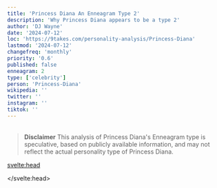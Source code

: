 ```yaml
---
title: 'Princess Diana An Enneagram Type 2'
description: 'Why Princess Diana appears to be a type 2'
author: 'DJ Wayne'
date: '2024-07-12'
loc: 'https://9takes.com/personality-analysis/Princess-Diana'
lastmod: '2024-07-12'
changefreq: 'monthly'
priority: '0.6'
published: false
enneagram: 2
type: ['celebrity']
person: 'Princess-Diana'
wikipedia: ''
twitter: ''
instagram: ''
tiktok: ''
---
```


<!--
    childhood and upbringing
    first big success
    style habits and quirks that relate to their personality type
    stressful moments in their life and how they handled them
    comfort- moments in their life where they are doing well and killing it
-->
<!-- // keywords:  -->

<script>
	// import  PopCard  from "$lib/components/atoms/PopCard.svelte";
</script>

<div
	style="display: flex;
    justify-content: center;
    margin: 1rem 0;
	"
>
	<!-- <PopCard
		image={`/types/2s/${'Princess-Diana'}.webp`}
		enneagramType={2}
		showIcon={false}
		displayText="Princess Diana"
		subtext=""
	/> -->
</div>

> **Disclaimer** This analysis of Princess Diana's Enneagram type is speculative, based on publicly available information, and may not reflect the actual personality type of Princess Diana.

<p class="firstLetter"></p>

<svelte:head>

<script type="application/ld+json">

</script>

</svelte:head>

<style lang="scss"></style>
